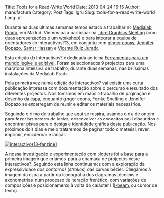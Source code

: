 Title: Tools for a Read-Write World
Date: 2013-04-24 16:15
Author: manufactura
Category: Post
Tags: lgru
Slug: tools-for-a-read-write-world
Lang: pt

Durante as duas últimas semanas temos estado a trabalhar no [Medialab
Prado](http://medialab-prado.es/), em Madrid. Viemos para participar na
[Libre Graphics Meeting](http://libregraphicsmeeting.org/2013/) (com
duas apresentações e um workshop) e para integrar a equipa de
orientadores do Interactivos?13, em conjunto com [ginger
coons](http://adaptstudio.ca), [Jennifer
Dopazo](http://www.jenniferdopazo.com/graphic/), [Samer
Hassan](http://samer.hassan.name) e [Vicente Ruiz
Jurado](http://medialab-prado.es/person/vicente_jurado).

Esta edição do Interactivos? é dedicada ao tema [Ferramentas para um
mundo legível e
editável](http://medialab-prado.es/article/future_tools). Foram
seleccionados 9 projectos para uma maratona intensiva de trabalho,
durante duas semanas, nas belíssimas instalações do Medialab Prado.

Pela primeira vez numa edição do Interactivos? vai existir uma curta
publicação impressa com documentação sobre o percurso e resultado dos
diferentes projectos. Nós tomámos em mãos o trabalho de paginação e
desenho da capa, enquanto ginger coons, Femke Snelting e Jennifer Dopazo
se encarregam de reunir e editar os materiais necessários.

Seguindo o ritmo de trabalho que aqui se respira, usámos o dia de ontem
para fazer brainstorm de ideias, desenvolver os conceitos aqui
discutidos e encontrar pistas para o design e identidade gráfica desta
publicação. Nos próximos dois dias e meio trataremos de paginar todo o
material, rever, imprimir, encadernar e lançar.

[![](http://media.manufacturaindependente.org/interactivos13-fanzine1-1024x768.jpg "interactivos13-fanzine1")](http://media.manufacturaindependente.org/interactivos13-fanzine1.jpg)

A nossa [investigação e experimentação com
plotters](http://blog.manufacturaindependente.org/2011/03/scheming-and-plotting/)
foi a base para a primeira imagem que criámos, para a chamada de
projectos deste Interactivos?. Seguindo esta linha continuamos com a
exploração da expressividade dos contornos (*strokes*) das curvas
bézier. Chegámos à imagem da capa a partir da iconografia dos diagramas
técnicos e axonometrias, num processo de iteração frenético, com
variações de composições e posicionamento à volta do carácter I
([I-beam](http://www.computerhope.com/jargon/i/ibeam.htm), ou cursor de
texto).

